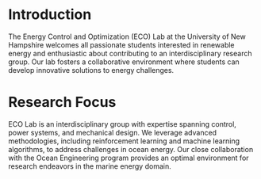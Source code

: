# Introduction

The Energy Control and Optimization (ECO) Lab at the University of New Hampshire welcomes all passionate students 
interested in renewable energy and enthusiastic about contributing to an interdisciplinary research group. 
Our lab fosters a collaborative environment where students can develop innovative solutions to energy challenges.

# Research Focus

ECO Lab is an interdisciplinary group with expertise spanning control, power systems, and mechanical design. 
We leverage advanced methodologies, including reinforcement learning and machine learning algorithms, to address challenges in ocean energy. 
Our close collaboration with the Ocean Engineering program provides an optimal environment for research endeavors in the marine energy domain.
